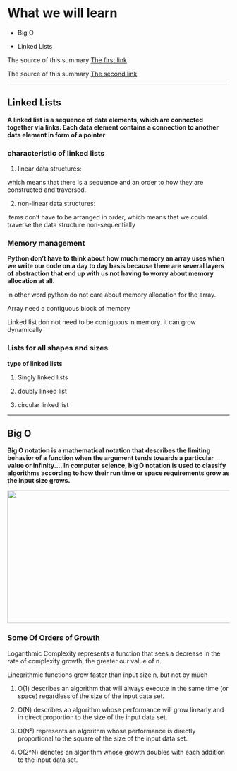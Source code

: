 # What we will learn

- Big O

- Linked Lists



The source of this summary [The first link](https://codefellows.github.io/common_curriculum/data_structures_and_algorithms/Code_401/class-05/resources/big_oh.html)

The source of this summary [The second link](https://codefellows.github.io/common_curriculum/data_structures_and_algorithms/Code_401/class-05/resources/singly_linked_list.html)

______________________________________

## Linked Lists

**A linked list is a sequence of data elements, which are connected together via links. Each data element contains a connection to another data element in form of a pointer**

### characteristic of linked lists

1. linear data structures:

which means that there is a sequence and an order to how they are constructed and traversed.

2. non-linear data structures:

items don’t have to be arranged in order, which means that we could traverse the data structure non-sequentially


### Memory management

**Python don’t have to think about how much memory an array uses when we write our code on a day to day basis because there are several layers of abstraction that end up with us not having to worry about memory allocation at all.**

in other word python do not care about memory allocation for the array.

Array need a contiguous  block of memory

Linked list don not need to be contiguous in memory. it can grow dynamically 



### Lists for all shapes and sizes

**type of linked lists**

1. Singly linked lists

2. doubly linked list

3. circular linked list

______________________________________

## Big O

**Big O notation is a mathematical notation that describes the limiting behavior of a function when the argument tends towards a particular value or infinity.... In computer science, big O notation is used to classify algorithms according to how their run time or space requirements grow as the input size grows.**

<img src="https://cdn-media-1.freecodecamp.org/images/1*KfZYFUT2OKfjekJlCeYvuQ.jpeg" style="height: 300px; width:600px;"/>

### Some Of Orders of Growth


Logarithmic Complexity represents a function that sees a decrease in the rate of complexity growth, the greater our value of n.

Linearithmic functions grow faster than input size n, but not by much



1. O(1) describes an algorithm that will always execute in the same time (or space) regardless of the size of the input data set.

2. O(N) describes an algorithm whose performance will grow linearly and in direct proportion to the size of the input data set.

3. O(N²) represents an algorithm whose performance is directly proportional to the square of the size of the input data set.

4. O(2^N) denotes an algorithm whose growth doubles with each addition to the input data set.